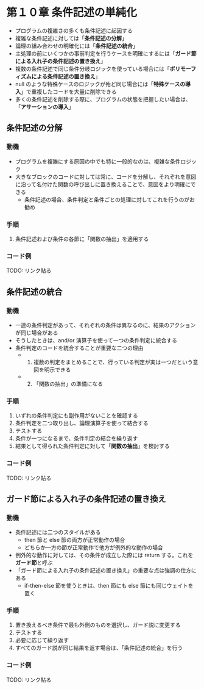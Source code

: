 # 第１０章 条件記述の単純化

- プログラムの複雑さの多くも条件記述に起因する
- 複雑な条件記述に対しては「**条件記述の分解**」
- 論理の組み合わせの明確化には「**条件記述の統合**」
- 主処理の前にいくつかの事前判定を行うケースを明確にするには「**ガード節による入れ子の条件記述の置き換え**」
- 複数の条件記述で同じ条件分岐ロジックを使っている場合には「**ポリモーフィズムによる条件記述の置き換え**」
- null のような特殊ケースのロジックが殆ど同じ場合には「**特殊ケースの導入**」で重複したコードを大量に削除できる
- 多くの条件記述を削除する際に、プログラムの状態を把握したい場合は、「**アサーションの導入**」

## 条件記述の分解

### 動機

- プログラムを複雑にする原因の中でも特に一般的なのは、複雑な条件ロジック
- 大きなブロックのコードに対しては常に、コードを分解し、それぞれを意図に沿って名付けた関数の呼び出しに置き換えることで、意図をより明確にできる
  - 条件記述の場合、条件判定と条件ごとの処理に対してこれを行うのがお勧め

### 手順

1. 条件記述および条件の各節に「関数の抽出」を適用する

### コード例

TODO: リンク貼る

## 条件記述の統合

### 動機

- 一連の条件判定があって、それぞれの条件は異なるのに、結果のアクションが同じ場合がある
- そうしたときは、and/or 演算子を使って一つの条件判定に統合する
- 条件判定のコードを統合することが重要な二つの理由
  - 1. 複数の判定をまとめることで、行っている判定が実は一つだという意図を明示できる
  - 2. 「関数の抽出」の準備になる

### 手順

1. いずれの条件判定にも副作用がないことを確認する
2. 条件判定を二つ取り出し、論理演算子を使って結合する
3. テストする
4. 条件が一つになるまで、条件判定の結合を繰り返す
5. 結果として得られた条件判定に対して「**関数の抽出**」を検討する

### コード例

TODO: リンク貼る

## ガード節による入れ子の条件記述の置き換え

### 動機

- 条件記述には二つのスタイルがある
  - then 節と else 節の両方が正常動作の場合
  - どちらか一方の節が正常動作で他方が例外的な動作の場合
- 例外的な動作に対しては、その条件が成立した際には return する。これを**ガード節**と呼ぶ
- 「ガード節による入れ子の条件記述の置き換え」の重要な点は強調の仕方にある
  - if-then-else 節を使うときは、then 節にも else 節にも同じウェイトを置く

### 手順

1. 置き換えるべき条件で最も外側のものを選択し、ガード説に変更する
2. テストする
3. 必要に応じて繰り返す
4. すべてのガード説が同じ結果を返す場合は、「条件記述の統合」を行う

### コード例

TODO: リンク貼る
